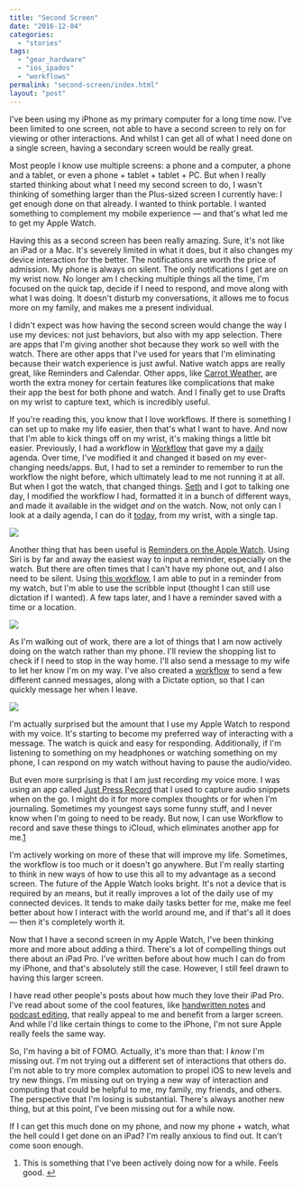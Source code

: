 ```yaml
---
title: "Second Screen"
date: "2016-12-04"
categories: 
  - "stories"
tags: 
  - "gear_hardware"
  - "ios_ipados"
  - "workflows"
permalink: "second-screen/index.html"
layout: "post"
---
```


I've been using my iPhone as my primary computer for a long time now. I've been limited to one screen, not able to have a second screen to rely on for viewing or other interactions. And whilst I can get all of what I need done on a single screen, having a secondary screen would be really great.

Most people I know use multiple screens: a phone and a computer, a phone and a tablet, or even a phone + tablet + tablet + PC. But when I really started thinking about what I need my second screen to do, I wasn't thinking of something larger than the Plus-sized screen I currently have: I get enough done on that already. I wanted to think portable. I wanted something to complement my mobile experience — and that's what led me to get my Apple Watch.

Having this as a second screen has been really amazing. Sure, it's not like an iPad or a Mac. It's severely limited in what it does, but it also changes my device interaction for the better. The notifications are worth the price of admission. My phone is always on silent. The only notifications I get are on my wrist now. No longer am I checking multiple things all the time, I'm focused on the quick tap, decide if I need to respond, and move along with what I was doing. It doesn't disturb my conversations, it allows me to focus more on my family, and makes me a present individual.

I didn't expect was how having the second screen would change the way I use my devices: not just behaviors, but also with my app selection. There are apps that I'm giving another shot because they work so well with the watch. There are other apps that I've used for years that I'm eliminating because their watch experience is just awful. Native watch apps are really great, like Reminders and Calendar. Other apps, like [Carrot Weather](https://geo.itunes.apple.com/us/app/carrot-weather-talking-forecast/id961390574?mt=8&uo=4&at=1001l4VZ&ct=ntwitter "Carrot Weather on the App Store"), are worth the extra money for certain features like complications that make their app the best for both phone and watch. And I finally get to use Drafts on my wrist to capture text, which is incredibly useful.

If you're reading this, you know that I love workflows. If there is something I can set up to make my life easier, then that's what I want to have. And now that I'm able to kick things off on my wrist, it's making things a little bit easier. Previously, I had a workflow in [Workflow](https://geo.itunes.apple.com/us/app/workflow-powerful-automation/id915249334?mt=8&uo=4&at=1001l4VZ&ct=ntwitter "Workflow on the App Store") that gave my a [daily](https://www.nahumck.me/the-daily/ "The Daily - nahumck.me") agenda. Over time, I've modified it and changed it based on my ever-changing needs/apps. But, I had to set a reminder to remember to run the workflow the night before, which ultimately lead to me not running it at all. But when I got the watch, that changed things. [Seth](http://sethclifford.me "Seth Clifford") and I got to talking one day, I modified the workflow I had, formatted it in a bunch of different ways, and made it available in the widget _and_ on the watch. Now, not only can I look at a daily agenda, I can do it [today](https://workflow.is/workflows/805360ba9c4a4a5b96dc768a31b66f5d "Today workflow"), from my wrist, with a single tap.

![](/images/Image-12-3-16-5-25-PM.png)

Another thing that has been useful is [Reminders on the Apple Watch](https://www.nahumck.me/basic "Basic - nahumck.me"). Using Siri is by far and away the easiest way to input a reminder, especially on the watch. But there are often times that I can't have my phone out, and I also need to be silent. Using [this workflow](https://workflow.is/workflows/b7231e76075d4899afa4ae31753275f4 "Reminder workflow"), I am able to put in a reminder from my watch, but I'm able to use the scribble input (thought I can still use dictation if I wanted). A few taps later, and I have a reminder saved with a time or a location.

![](/images/Image-12-3-16-6-48-PM.png)

As I'm walking out of work, there are a lot of things that I am now actively doing on the watch rather than my phone. I'll review the shopping list to check if I need to stop in the way home. I'll also send a message to my wife to let her know I'm on my way. I've also created a [workflow](https://workflow.is/workflows/beab3337780e4a01a34d0bba67dccd11 "Message workflow") to send a few different canned messages, along with a Dictate option, so that I can quickly message her when I leave.

![](/images/Image-12-4-16-8-42-AM.png)

I'm actually surprised but the amount that I use my Apple Watch to respond with my voice. It's starting to become my preferred way of interacting with a message. The watch is quick and easy for responding. Additionally, if I'm listening to something on my headphones or watching something on my phone, I can respond on my watch without having to pause the audio/video.

But even more surprising is that I am just recording my voice more. I was using an app called [Just Press Record](https://geo.itunes.apple.com/us/app/just-press-record/id1033342465?mt=8&uo=4&at=1001l4VZ&ct=ntwitter "Just Press Record on the App Store") that I used to capture audio snippets when on the go. I might do it for more complex thoughts or for when I'm journaling. Sometimes my youngest says some funny stuff, and I never know when I'm going to need to be ready. But now, I can use Workflow to record and save these things to iCloud, which eliminates another app for me.[1](#fn1)

I'm actively working on more of these that will improve my life. Sometimes, the workflow is too much or it doesn't go anywhere. But I'm really starting to think in new ways of how to use this all to my advantage as a second screen. The future of the Apple Watch looks bright. It's not a device that is required by an means, but it really improves a lot of the daily use of my connected devices. It tends to make daily tasks better for me, make me feel better about how I interact with the world around me, and if that's all it does — then it's completely worth it.

Now that I have a second screen in my Apple Watch, I've been thinking more and more about adding a third. There's a lot of compelling things out there about an iPad Pro. I've written before about how much I can do from my iPhone, and that's absolutely still the case. However, I still feel drawn to having this larger screen.

I have read other people's posts about how much they love their iPad Pro. I've read about some of the cool features, like [handwritten notes](http://sethclifford.me/2016/11/a-return-to-form/ "Seth Clifford - A Return to Form") and [podcast editing](https://sixcolors.com/post/2015/11/editing-podcasts-on-ios-with-ferrite/ "Six Colors - Editing Podcasts on iOS with Ferrite"), that really appeal to me and benefit from a larger screen. And while I'd like certain things to come to the iPhone, I'm not sure Apple really feels the same way.

So, I'm having a bit of FOMO. Actually, it's more than that: I _know_ I'm missing out. I'm not trying out a different set of interactions that others do. I'm not able to try more complex automation to propel iOS to new levels and try new things. I'm missing out on trying a new way of interaction and computing that could be helpful to me, my family, my friends, and others. The perspective that I'm losing is substantial. There's always another new thing, but at this point, I've been missing out for a while now.

If I can get this much done on my phone, and now my phone + watch, what the hell could I get done on an iPad? I'm really anxious to find out. It can't come soon enough.

1. This is something that I've been actively doing now for a while. Feels good. [↩](#ffn1)
